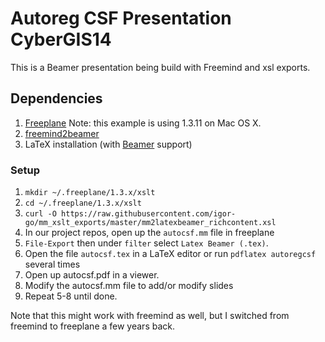 # Autoreg CSF Presentation CyberGIS14

This is a Beamer presentation being build with Freemind and xsl exports.

## Dependencies

1. [Freeplane] Note: this example is using 1.3.11 on Mac OS X.
2. [freemind2beamer]
3. LaTeX installation (with [Beamer] support)

### Setup

1. `mkdir ~/.freeplane/1.3.x/xslt` 
2. `cd ~/.freeplane/1.3.x/xslt`
3. `curl -O https://raw.githubusercontent.com/igor-go/mm_xslt_exports/master/mm2latexbeamer_richcontent.xsl`
4. In our project repos, open up the `autocsf.mm` file in freeplane
5. `File-Export` then under `filter` select `Latex Beamer (.tex)`.
6. Open the file `autocsf.tex` in a LaTeX editor or run `pdflatex autoregcsf` several times
7. Open up autocsf.pdf in a viewer.
8. Modify the autocsf.mm file to add/or modify slides
9. Repeat 5-8 until done.

Note that this might work with freemind as well, but I switched from freemind to freeplane a few years back.

[Beamer]: https://bitbucket.org/rivanvx/beamer/wiki/Home
[Freeplane]:  http://sourceforge.net/projects/freeplane/
[freemind2beamer]: https://sites.google.com/site/freemind2beamer/
[mm2latexbeamer_richcontent.xsl]:https://raw.githubusercontent.com/igor-go/mm_xslt_exports/master/mm2latexbeamer_richcontent.xsl 
